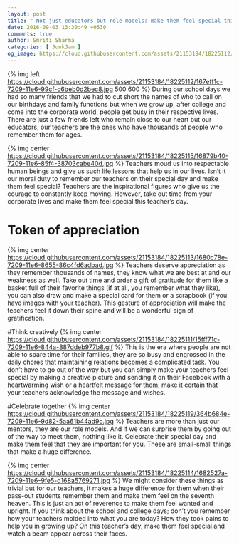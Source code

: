 ```yaml
---
layout: post
title: " Not just educators but role models: make them feel special this Teachers day!"
date: 2016-09-03 13:30:49 +0530
comments: true
author: Smriti Sharma
categories: [ JunkJam ]
og_image: https://cloud.githubusercontent.com/assets/21153184/18225112/167eff1c-7209-11e6-99cf-c6beb0d2bec8.jpg
---
```


{% img left https://cloud.githubusercontent.com/assets/21153184/18225112/167eff1c-7209-11e6-99cf-c6beb0d2bec8.jpg 500 600 %}
During our school days we had so many friends that we had to cut short the names of who to call on our birthdays and family 
functions but when we grow up, after college and come into the corporate world, people get busy in their respective lives. 
There are just a few friends left who remain close to our heart but our educators, our teachers are the ones who have thousands of people who remember them for ages.

<!-- more -->

{% img center https://cloud.githubusercontent.com/assets/21153184/18225115/16879b40-7209-11e6-85f4-38703cabe40d.jpg  %}
Teachers moud us into respectable human beings and give us such life lessons that help us in our lives. 
Isn’t it our moral duty to remember our teachers on their special day and make them feel special? 
Teachers are the inspirational figures who give us the courage to constantly keep moving. 
However, take out time from your corporate lives and make them feel special this teacher’s day.

# Token of appreciation
{% img center https://cloud.githubusercontent.com/assets/21153184/18225113/1680c78e-7209-11e6-8655-86c4fd6adbad.jpg %}
Teachers deserve appreciation as they remember thousands of names, they know what we are best at and our weakness as well. 
Take out time and order a gift of gratitude for them like a basket full of their favorite things (if at all, you remember what they like), you can also draw and make a special card for them or a scrapbook (if you have images with your teacher). 
This gesture of appreciation will make the teachers feel it down their spine and will be a wonderful sign of gratification.

#Think creatively
{% img center https://cloud.githubusercontent.com/assets/21153184/18225111/15fff71c-7209-11e6-844a-887ddeb977b8.gif %}
This is the era where people are not able to spare time for their families, they are so busy and engrossed in the daily chores that maintaining relations becomes a complicated task.
You don’t have to go out of the way but you can simply make your teachers feel special by making a creative picture and sending it on their Facebook with a heartwarming wish or a heartfelt message for them, make it certain that your teachers acknowledge the message and wishes.

#Celebrate together
{% img center https://cloud.githubusercontent.com/assets/21153184/18225119/364b684e-7209-11e6-9d82-5aa61b44ad9c.jpg %}
Teachers are more than just our mentors, they are our role models. And if we can surprise them by going out of the way to meet them, nothing like it. Celebrate their special day and make them feel that they are important for you.
These are small-small things that make a huge difference.

{% img center https://cloud.githubusercontent.com/assets/21153184/18225114/1682527a-7209-11e6-9fe5-d168a5769271.jpg %}
We might consider these things as trivial but for our teachers, it makes a huge difference for them when their pass-out students remember them and make them feel on the seventh heaven. This is just an act of reverence to make them feel wanted and upright. If you think about the school and college days; don’t you remember how your teachers molded into what you are today? 
How they took pains to help you in growing up? On this teacher’s day, make them feel special and watch a beam appear across their faces.
